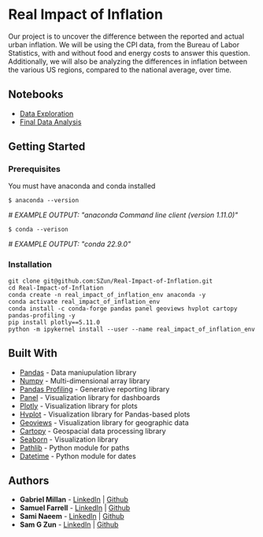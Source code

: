 # Real Impact of Inflation

Our project is to uncover the difference between the reported and actual urban inflation. We will be using the CPI data, from the Bureau of Labor Statistics, with and without food and energy costs to answer this question. Additionally, we will also be analyzing the differences in inflation between the various US regions, compared to the national average, over time.

## Notebooks
- [Data Exploration](./Real-Impact-Of-Inflation.ipynb)
- [Final Data Analysis](./Real-Impact-Of-Inflation.ipynb)

<!-- Images Here -->
<!-- []() -->


## Getting Started

### Prerequisites

You must have anaconda and conda installed

```
$ anaconda --version
```
*# EXAMPLE OUTPUT: "anaconda Command line client (version 1.11.0)"*
```
$ conda --verison
```
*# EXAMPLE OUTPUT: "conda 22.9.0"*

### Installation
```
git clone git@github.com:SZun/Real-Impact-of-Inflation.git
cd Real-Impact-of-Inflation
conda create -n real_impact_of_inflation_env anaconda -y
conda activate real_impact_of_inflation_env
conda install -c conda-forge pandas panel geoviews hvplot cartopy pandas-profiling -y
pip install plotly==5.11.0
python -m ipykernel install --user --name real_impact_of_inflation_env
```

## Built With

- [Pandas](https://pandas.pydata.org/docs/#) - Data maniupulation library
- [Numpy](https://numpy.org/) - Multi-dimensional array library
- [Pandas Profiling](https://github.com/ydataai/pandas-profiling) - Generative reporting library
- [Panel](https://panel.holoviz.org/) - Visualization library for dashboards
- [Plotly](https://plotly.com/python/) - Visualization library for plots
- [Hvplot](https://hvplot.holoviz.org/) - Visualization library for Pandas-based plots
- [Geoviews](https://geoviews.org/#) - Visualization library for geographic data
- [Cartopy](https://scitools.org.uk/cartopy/docs/latest/) - Geospacial data processing library
- [Seaborn](https://seaborn.pydata.org/) - Visualization library
- [Pathlib](https://plotly.com/python/) - Python module for paths
- [Datetime](https://plotly.com/python/) - Python module for dates


## Authors
- **Gabriel Millan** - [LinkedIn](https://www.linkedin.com/in/millangabriel/) | [Github](https://github.com/gjmillan)
- **Samuel Farrell** - [LinkedIn](https://www.linkedin.com/in/samuelcfarrell/) | [Github](https://github.com/SamCFarrell)
- **Sami Naeem** - [LinkedIn](https://www.linkedin.com/in/samimuhammad/) | [Github](https://github.com/SZun)
- **Sam G Zun** - [LinkedIn](https://www.linkedin.com/in/szun/) | [Github](https://github.com/SZun)
